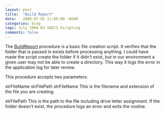 ```yaml
---
layout: post
title:  "Build Report"
date:   2008-07-01 11:05:00 -0600
categories: blog
tags: July 2008 KU SOECS Scripting
comments: false
---
```

The [BuildReport](https://github.com/jeffpatton1971/mod-posh/blob/master/vbs/playground/procedures/BuildReport.txt) procedure is a basic file creation script. It verifies that the folder that is passed in exists before processing anything. I could have made the script create the folder if it didn’t exist, but in our environment a given user may not be able to create a directory. This way it logs the error in the application log for later review.

This procedure accepts two parameters:

strFileName
strFilePath
strFileName
This is the filename and extension of the file you are creating.

strFilePath
This is the path to the file including drive letter assignment. If the folder doesn’t exist, the procedure logs an error and exits the routine.
